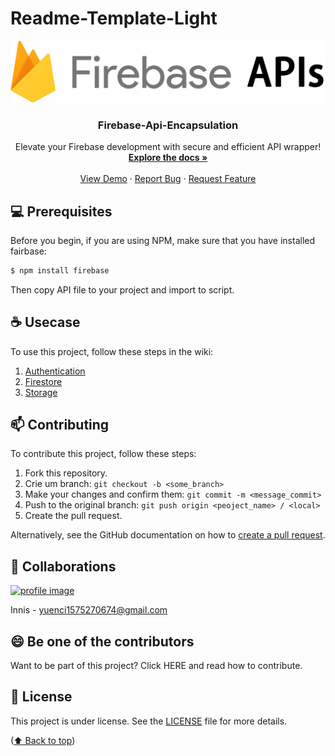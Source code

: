 <a name="readme-top"></a>

# Readme-Template-Light



<div align="center">
  <a href="#">
    <img src="./image/README/logo-fiebase-apis.png" alt="Logo" >
  </a>

  <h3 align="center">Firebase-Api-Encapsulation</h3>

  <p align="center">
    Elevate your Firebase development with secure and efficient API wrapper!
    <br />
    <a href="https://github.com/yuenci/Firebase-Api-Encapsulation/wiki"><strong>Explore the docs »</strong></a>
    <br />
    <br />
    <a href="https://github.com/yuenci/Firebase-Api-Encapsulation">View Demo</a>
    ·
    <a href="https://github.com/yuenci/Firebase-Api-Encapsulation/issues">Report Bug</a>
    ·
    <a href="https://github.com/yuenci/Firebase-Api-Encapsulation/issues">Request Feature</a>
  </p>
</div>


## 💻 Prerequisites

Before you begin, if you are using NPM, make sure that you have installed fairbase:

```bash
$ npm install firebase
```

Then copy API file to your project and import to script.

## ☕ Usecase

To use this project, follow these steps in the wiki:

1. [Authentication](https://github.com/yuenci/Firebase-Api-Encapsulation/wiki/Authentication-API-Encapsulation#usage)
2. [Firestore](https://github.com/yuenci/Firebase-Api-Encapsulation/wiki/Firestore-API-Encapsulation#usage)
3. [Storage](https://github.com/yuenci/Firebase-Api-Encapsulation/wiki/Storage-API-Encapsulation#usage)


## 📫 Contributing

To contribute this project, follow these steps:

1.	Fork this repository.
2.	Crie um branch: `git checkout -b <some_branch>`
3.	Make your changes and confirm them: `git commit -m <message_commit>`
4.	Push to the original branch: `git push origin <peoject_name> / <local>`
5.	Create the pull request.

Alternatively, see the GitHub documentation on how to [create a pull request](https://help.github.com/en/github/collaborating-with-issues-and-pull-requests/creating-a-pull-request).



## 🤝 Collaborations

<a href="https://github.com/yuenci" target="_blank" >
  <img src="https://github.com/yuenci/Laptop-Repair-Services-Management-System/blob/master/image/avatar-innis.png" alt="profile image" width="60px">
</a>

Innis - yuenci1575270674@gmail.com


## 😄 Be one of the contributors

Want to be part of this project? Click HERE and read how to contribute.

## 📝 License

This project is under license. See the [LICENSE](./LICENSE) file for more details.

<p >(<a href="#readme-top">⬆ Back to top</a>)</p>
